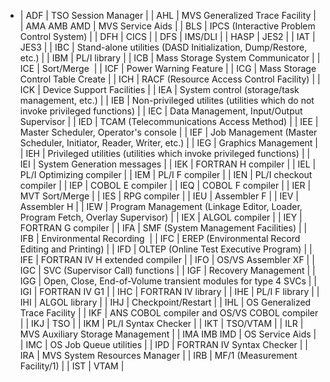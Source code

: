 - | ADF | TSO Session Manager |
  | AHL | MVS Generalized Trace Facility |
  | AMA
  AMB
  AMD | MVS Service Aids |
  | BLS | IPCS (Interactive Problem Control System) |
  | DFH | CICS |
  | DFS | IMS/DLI |
  | HASP | JES2 |
  | IAT | JES3 |
  | IBC | Stand-alone utilities (DASD Initialization, Dump/Restore, etc.) |
  | IBM | PL/I library |
  | ICB | Mass Storage System Communicator |
  | ICE | Sort/Merge  |
  | ICF | Power Warning Feature |
  | ICG | Mass Storage Control Table Create |
  | ICH | RACF (Resource Access Control Facility) |
  | ICK | Device Support Facilities |
  | IEA | System control (storage/task management, etc.) |
  | IEB | Non-privileged utilites (utilities which do not invoke privileged functions) |
  | IEC | Data Management, Input/Output Supervisor |
  | IED | TCAM (Telecommunications Access Method) |
  | IEE | Master Scheduler, Operator's console |
  | IEF | Job Management (Master Scheduler, Initiator, Reader, Writer, etc.) |
  | IEG | Graphics Management |
  | IEH | Privileged utilities (utilities which invoke privileged functions) |
  | IEI | System Generation messages |
  | IEK | FORTRAN H compiler |
  | IEL | PL/I Optimizing compiler |
  | IEM | PL/I F compiler |
  | IEN | PL/I checkout compiler |
  | IEP | COBOL E compiler |
  | IEQ | COBOL F compiler |
  | IER | MVT Sort/Merge |
  | IES | RPG compiler |
  | IEU | Assembler F |
  | IEV | Assembler H |
  | IEW | Program Management (Linkage Editor, Loader, Program Fetch, Overlay Supervisor) |
  | IEX | ALGOL compiler |
  | IEY | FORTRAN G compiler |
  | IFA | SMF (System Management Facilities) |
  | IFB | Environmental Recording  |
  | IFC | EREP (Environmental Record Editing and Printing) |
  | IFD | OLTEP (Online Test Executive Program) |
  | IFE | FORTRAN IV H extended compiler |
  | IFO | OS/VS Assembler XF |
  | IGC | SVC (Supervisor Call) functions |
  | IGF | Recovery Management |
  | IGG | Open, Close, End-of-Volume transient modules for type 4 SVCs |
  | IGI | FORTRAN IV G1 |
  | IHC | FORTRAN IV library |
  | IHE | PL/I F library |
  | IHI | ALGOL library |
  | IHJ | Checkpoint/Restart |
  | IHL | OS Generalized Trace Facility |
  | IKF | ANS COBOL compiler and OS/VS COBOL compiler |
  | IKJ | TSO |
  | IKM | PL/I Syntax Checker |
  | IKT | TSO/VTAM |
  | ILR | MVS Auxiliary Storage Management |
  | IMA
  IMB
  IMD | OS Service Aids |
  | IMC | OS Job Queue utilities |
  | IPD | FORTRAN IV Syntax Checker |
  | IRA | MVS System Resources Manager |
  | IRB | MF/1 (Measurement Facility/1) |
  | IST | VTAM |